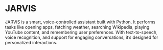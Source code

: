 # JARVIS
JARVIS is a smart, voice-controlled assistant built with Python. It performs tasks like opening apps, fetching weather, searching Wikipedia, playing YouTube content, and remembering user preferences. With text-to-speech, voice recognition, and support for engaging conversations, it’s designed for personalized interactions.
